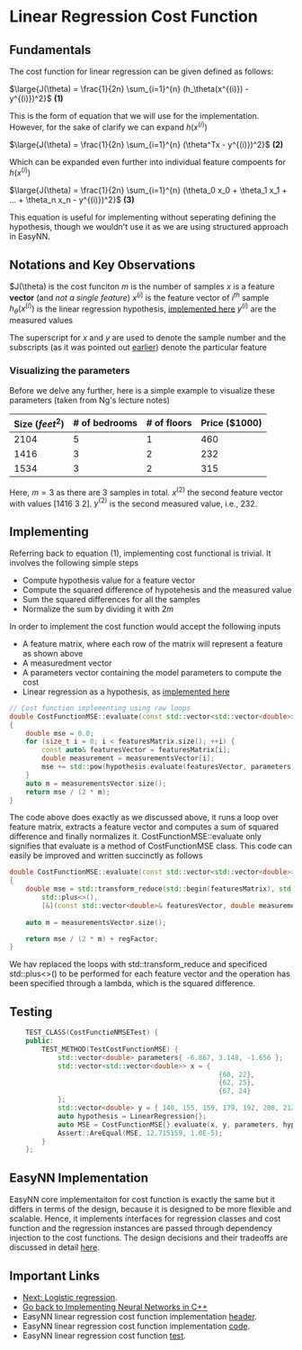 # Linear Regression Cost Function

## Fundamentals
The cost function for linear regression  can be given defined as follows:

$\large{J(\theta) = \frac{1}{2n} \sum_{i=1}^{n} (h_\theta(x^{(i)}) - y^{(i)})^2}$ **(1)**

This is the form of equation that we will use for the implementation. However, for the sake of clarify we can expand $h(x^{(i)})$ 

$\large{J(\theta) = \frac{1}{2n} \sum_{i=1}^{n} (\theta^Tx - y^{(i)})^2}$ **(2)**

Which can be expanded even further into individual feature compoents for $h(x^{(i)})$

$\large{J(\theta) = \frac{1}{2n} \sum_{i=1}^{n} (\theta_0 x_0 + \theta_1 x_1 + ... + \theta_n x_n - y^{(i)})^2}$ **(3)**

This equation is useful for implementing without seperating defining the hypothesis, though we wouldn't use it as we are using structured approach in EasyNN.

## Notations and Key Observations

$J(\theta) is the cost funciton
$m$ is the number of samples
$x$ is a feature **vector** (and *not a single feature*)
$x^{(i)}$ is the feature vector of $i^{th}$ sample
$h_\theta(x^{(i)})$ is the linear regression hypothesis, [implemented here](./LinearRegression.md)
$y^{(i)}$ are the measured values

The superscript for $x$ and $y$ are used to denote the sample number and the subscripts (as it was pointed out [earlier](./LinearRegression.md)) denote the particular feature

### Visualizing the parameters
Before we delve any further, here is a simple example to visualize these parameters (taken from Ng's lecture notes)

| Size ($feet^2$) | # of bedrooms     | # of floors | Price ($1000) |
|:----------------|:------------------|:------------|:--------------|
| 2104            | 5                 | 1           | 460           |
| 1416            | 3                 | 2           | 232           |
| 1534            | 3                 | 2           | 315           |

Here, 
$m=3$ as there are 3 samples in total.
$x^{(2)}$ the second feature vector with values [1416 3 2].
$y^{(2)}$ is the second measured value, i.e., 232.

## Implementing

Referring back to equation (1), implementing cost functional is trivial. It involves the following simple steps
* Compute hypothesis value for a feature vector
* Compute the squared difference of hypotehesis and the measured value
* Sum the squared differences for all the samples
* Normalize the sum by dividing it with $2m$

In order to implement the cost function would accept the following inputs
* A feature matrix, where each row of the matrix will represent a feature as shown above
* A measuredment vector
* A parameters vector containing the model parameters to compute the cost
* Linear regression as a hypothesis, as [implemented here](./LinearRegression.md)


```cpp
// Cost function implementing using raw loops
double CostFunctionMSE::evaluate(const std::vector<std::vector<double>>& featuresMatrix, const std::vector<const double>& measurementsVector, const std::vector<const double>& parameters, const LinearRegression& hypothesis) const
{
    double mse = 0.0;
    for (size_t i = 0; i < featuresMatrix.size(); ++i) {
        const auto& featuresVector = featuresMatrix[i];
        double measurement = measurementsVector[i];
        mse += std::pow(hypothesis.evaluate(featuresVector, parameters) - measurement, 2);
    }
    auto m = measurementsVector.size();
    return mse / (2 * m);
}

```
The code above does exactly as we discussed above, it runs a loop over feature matrix, extracts a feature vector and computes a sum of squared difference and finally normalizes it. CostFunctionMSE::evaluate only signifies that evaluate is a method of CostFunctionMSE class. This code can easily be improved and written succinctly as follows

```cpp
double CostFunctionMSE::evaluate(const std::vector<std::vector<double>>& featuresMatrix, const std::vector<double>& measurementsVector, const std::vector<double>& parameters, const LinearRegression& hypothesis) const
{
	double mse = std::transform_reduce(std::begin(featuresMatrix), std::end(featuresMatrix), std::begin(measurementsVector), 0.0,
		std::plus<>(),
		[&](const std::vector<double>& featuresVector, double measurement) {return std::pow(hypothesis.evaluate(featuresVector, parameters) - measurement, 2); });
	
	auto m = measurementsVector.size();

	return mse / (2 * m) + regFactor;
}
```
We hav replaced the loops with std::transform_reduce and specificed std::plus<>() to be performed for each feature vector and the operation has been specified through a lambda, which is the squared difference.

## Testing
```cpp
	TEST_CLASS(CostFunctioNMSETest) {
	public:
		TEST_METHOD(TestCostFunctionMSE) {
			std::vector<double> parameters{ -6.867, 3.148, -1.656 };
			std::vector<std::vector<double>> x = {
													{60, 22},
													{62, 25},
													{67, 24}
			};
			std::vector<double> y = { 140, 155, 159, 179, 192, 200, 212, 215 };
			auto hypothesis = LinearRegression{};
			auto MSE = CostFunctionMSE{}.evaluate(x, y, parameters, hypothesis);
			Assert::AreEqual(MSE, 12.715159, 1.0E-5);
		}
	};
```
## EasyNN Implementation
EasyNN core implementaiton for cost function is exactly the same but it differs in terms of the design, because it is designed to be more flexible and scalable. Hence, it implements interfaces for regression classes and cost function and the regression instances are passed through dependency injection to the cost functions. The design decisions and their tradeoffs are discussed in detail [here](./EasyNNDesign.md).

## Important Links

* [Next: Logistic regression](./LogisticRegression.md).
* [Go back to Implementing Neural Networks in C++](./index.md)
* EasyNN linear regression cost function implementation [header](https://github.com/azadwasan/neuralnetwork/tree/main/src/EasyNN/CostFunctionMSE.h).
* EasyNN linear regression cost function  implementation [code](https://github.com/azadwasan/neuralnetwork/tree/main/src/EasyNN/CostFunctionMSE.cpp).
* EasyNN linear regression cost function [test](https://github.com/azadwasan/neuralnetwork/blob/main/src/EasyNNTest/CostFunctionMSETest.cpp).
